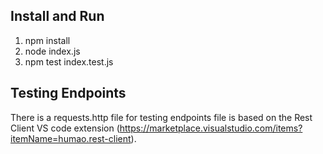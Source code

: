 ## Install and Run

1. npm install 
2. node index.js
3. npm test  index.test.js

## Testing Endpoints
There is a requests.http file for testing endpoints file is based on the Rest Client VS code extension (https://marketplace.visualstudio.com/items?itemName=humao.rest-client).